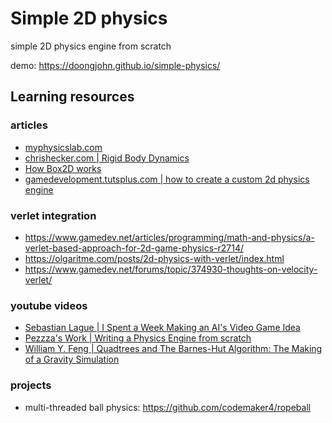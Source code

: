 # Simple 2D physics

simple 2D physics engine from scratch

demo: <https://doongjohn.github.io/simple-physics/>

## Learning resources

### articles

- [myphysicslab.com](https://www.myphysicslab.com/)
- [chrishecker.com | Rigid Body Dynamics](http://www.chrishecker.com/Rigid_Body_Dynamics)
- [How Box2D works](https://www.asc.ohio-state.edu/orban.14/processing_fall2016/roll.html)
- [gamedevelopment.tutsplus.com | how to create a custom 2d physics engine](https://gamedevelopment.tutsplus.com/tutorials/how-to-create-a-custom-2d-physics-engine-the-basics-and-impulse-resolution--gamedev-6331)

### verlet integration

- <https://www.gamedev.net/articles/programming/math-and-physics/a-verlet-based-approach-for-2d-game-physics-r2714/>
- <https://olgaritme.com/posts/2d-physics-with-verlet/index.html>
- <https://www.gamedev.net/forums/topic/374930-thoughts-on-velocity-verlet/>

### youtube videos

- [Sebastian Lague | I Spent a Week Making an AI's Video Game Idea](https://www.youtube.com/watch?v=PGk0rnyTa1U)
- [Pezzza's Work | Writing a Physics Engine from scratch](https://www.youtube.com/watch?v=lS_qeBy3aQI)
- [William Y. Feng | Quadtrees and The Barnes-Hut Algorithm: The Making of a Gravity Simulation](https://www.youtube.com/watch?v=tOlKLJ4WmSE)

### projects

- multi-threaded ball physics: <https://github.com/codemaker4/ropeball>
